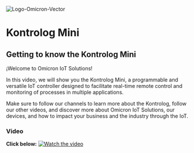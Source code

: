 ![Logo-Omicron-Vector](https://github.com/Omicron-IoT-Solutions/Kontrolog/assets/141452095/aa447de9-309a-4fcf-9ce6-6918d4ab38dc)

# Kontrolog Mini
## Getting to know the Kontrolog Mini

¡Welcome to Omicron IoT Solutions!

In this video, we will show you the Kontrolog Mini, a programmable and versatile IoT controller designed to facilitate real-time remote control and monitoring of processes in multiple applications.

Make sure to follow our channels to learn more about the Kontrolog, follow our other videos, and discover more about Omicron IoT Solutions, our devices, and how to impact your business and the industry through the IoT.

### Video
**Click below:**
[![Watch the video](https://img.youtube.com/vi/koeqj_MU91k/maxresdefault.jpg)](https://youtu.be/A-u6I39MJpE)